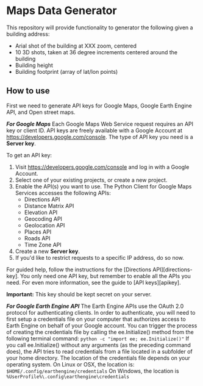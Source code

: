 # Maps Data Generator #

This repository will provide functionality to generator the following given a building address:
- Arial shot of the building at XXX zoom, centered
- 10 3D shots, taken at 36 degree increments centered around the building
- Building height
- Building footprint (array of lat/lon points)

## How to use ##
First we need to generate API keys for Google Maps, Google Earth Engine API, and Open street maps.

***For Google Maps***
Each Google Maps Web Service request requires an API key or client ID. API keys
are freely available with a Google Account at
https://developers.google.com/console. The type of API key you need is a
**Server key**.

To get an API key:

 1. Visit https://developers.google.com/console and log in with
    a Google Account.
 1. Select one of your existing projects, or create a new project.
 1. Enable the API(s) you want to use. The Python Client for Google Maps Services
    accesses the following APIs:
    * Directions API
    * Distance Matrix API
    * Elevation API
    * Geocoding API
    * Geolocation API
    * Places API
    * Roads API
    * Time Zone API
 1. Create a new **Server key**.
 1. If you'd like to restrict requests to a specific IP address, do so now.

For guided help, follow the instructions for the [Directions API][directions-key].
You only need one API key, but remember to enable all the APIs you need.
For even more information, see the guide to [API keys][apikey].

**Important:** This key should be kept secret on your server.

***For Google Earth Engine API***
The Earth Engine APIs use the OAuth 2.0 protocol for authenticating clients. In order to authenticate, you will need to first setup a credentials file on your computer that authorizes access to Earth Engine on behalf of your Google account. You can trigger the process of creating the credentials file by calling the ee.Initialize() method from the following terminal command:
`python -c "import ee; ee.Initialize()"`
If you call ee.Initialize() without any arguments (as the preceding command does), the API tries to read credentials from a file located in a subfolder of your home directory. The location of the credentials file depends on your operating system. On Linux or OSX, the location is:
`$HOME/.config/earthengine/credentials`
On Windows, the location is
`%UserProfile%\.config\earthengine\credentials`
